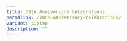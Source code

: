 ```yaml
---
title: 70th Anniversary Celebrations
permalink: /70th-anniversary-celebrations/
variant: tiptap
description: ""
---
```

